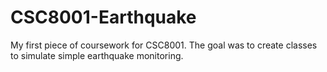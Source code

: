# CSC8001-Earthquake
My first piece of coursework for CSC8001. The goal was to create classes to simulate simple earthquake monitoring.  
